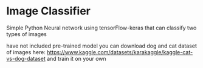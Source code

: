# Image Classifier

Simple Python Neural network using tensorFlow-keras that can classify two types of images

have not included pre-trained model you can download dog and cat dataset of images here: https://www.kaggle.com/datasets/karakaggle/kaggle-cat-vs-dog-dataset
and train it on your own
